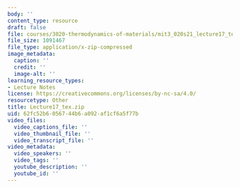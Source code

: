 ```yaml
---
body: ''
content_type: resource
draft: false
file: courses/3020-thermodynamics-of-materials/mit3_020s21_lecture17_tex.zip
file_size: 1091467
file_type: application/x-zip-compressed
image_metadata:
  caption: ''
  credit: ''
  image-alt: ''
learning_resource_types:
- Lecture Notes
license: https://creativecommons.org/licenses/by-nc-sa/4.0/
resourcetype: Other
title: Lecture17_tex.zip
uid: 62fc52b6-0567-44b6-a092-af1cf6a5f77b
video_files:
  video_captions_file: ''
  video_thumbnail_file: ''
  video_transcript_file: ''
video_metadata:
  video_speakers: ''
  video_tags: ''
  youtube_description: ''
  youtube_id: ''
---
```


